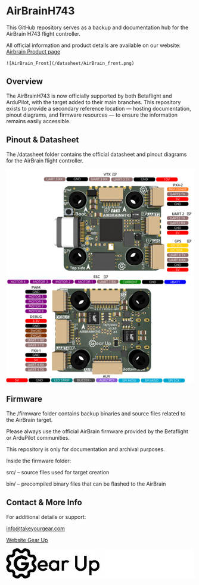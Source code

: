 # AirBrainH743
This GitHub repository serves as a backup and documentation hub for the AirBrain H743 flight controller.

All official information and product details are available on our website: [Airbrain Product page](https://takeyourgear.com/pages/products/airbrain)
<p align="center">

    ![AirBrain_Front](/datasheet/AirBrain_front.png)

</p>

## Overview
The AirBrainH743 is now officially supported by both Betaflight and ArduPilot, with the target added to their main branches.
This repository exists to provide a secondary reference location — hosting documentation, pinout diagrams, and firmware resources — to ensure the information remains easily accessible.

## Pinout & Datasheet

The /datasheet folder contains the official datasheet and pinout diagrams for the AirBrain flight controller.

<p align="center">

![AirBrain_Pinout_top](/datasheet/AirBrain_pinoutTop.png)
![AirBrain_Pinout_bottom](/datasheet/AirBrain_pinoutBottom.png)

</p>

## Firmware

The /firmware folder contains backup binaries and source files related to the AirBrain target.

Please always use the official AirBrain firmware provided by the Betaflight or ArduPilot communities.

This repository is only for documentation and archival purposes.

Inside the firmware folder:

src/ – source files used for target creation

bin/ – precompiled binary files that can be flashed to the AirBrain

## Contact & More Info

For additional details or support:

info@takeyourgear.com

[Website Gear Up](https://takeyourgear.com/)

<p align="center">

![AirBrain Logo](datasheet/Gearup.png#gh-light-mode-only)
![AirBrain Logo](datasheet/Gearup_White.png#gh-dark-mode-only)

</p>
